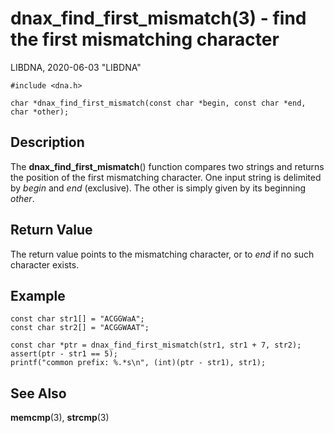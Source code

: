 # dnax_find_first_mismatch(3) - find the first mismatching character

LIBDNA, 2020-06-03 "LIBDNA"

    #include <dna.h>
    
    char *dnax_find_first_mismatch(const char *begin, const char *end, char *other);


## Description

The **dnax_find_first_mismatch**() function compares two strings and returns the position of the first mismatching character. One input string is delimited by _begin_ and _end_ (exclusive). The other is simply given by its beginning _other_.


## Return Value

The return value points to the mismatching character, or to _end_ if no such character exists.


## Example

    const char str1[] = "ACGGWaA";
    const char str2[] = "ACGGWAAT";

    const char *ptr = dnax_find_first_mismatch(str1, str1 + 7, str2);
    assert(ptr - str1 == 5);
    printf("common prefix: %.*s\n", (int)(ptr - str1), str1);


## See Also

**memcmp**(3),
**strcmp**(3)
